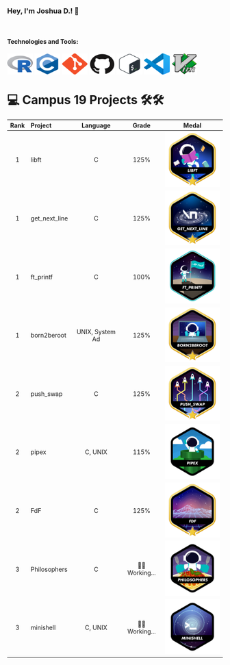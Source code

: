 ### Hey, I'm Joshua D.! 👋   
<div  align="left"> 
  <div style="display: inline_block"><br>
    <h4>Technologies and Tools:</h4>
        <img align="center" alt="c" height="50" width="60" src="https://raw.githubusercontent.com/devicons/devicon/master/icons/r/r-original.svg">
        <img align="center" alt="c" height="50" width="60" src="https://raw.githubusercontent.com/devicons/devicon/master/icons/c/c-original.svg">
        <img align="center" alt="c" height="50" width="60" src="https://raw.githubusercontent.com/devicons/devicon/master/icons/git/git-original.svg">
        <img align="center" alt="c" height="50" width="60" src="https://raw.githubusercontent.com/devicons/devicon/master/icons/github/github-original.svg">
        <img align="center" alt="c" height="50" width="60" src="https://raw.githubusercontent.com/devicons/devicon/master/icons/bash/bash-original.svg">
        <img align="center" alt="c" height="50" width="60" src="https://github.com/devicons/devicon/blob/master/icons/vscode/vscode-original.svg">
        <img align="center" alt="c" height="50" width="60" src="https://github.com/devicons/devicon/blob/master/icons/vim/vim-original.svg">
  </div>
</div>
             
<summary><h1>💻 Campus 19 Projects 🛠️🛠️</h1></summary>

| Rank | Project | Language | Grade |  Medal |
| :---: | :--- | :---: | :---: | :---: |
| 1 | libft | C | 125% | ![Libft](https://github.com/humbertoarndt/humbertoarndt/blob/main/42_badges/libftm.png)|
| 1 | get_next_line | C | 125% | ![GNL](https://github.com/humbertoarndt/humbertoarndt/blob/main/42_badges/get_next_linem.png)|
| 1 | ft_printf | C | 100% | ![ft_printf](https://github.com/humbertoarndt/humbertoarndt/blob/main/42_badges/ft_printfe.png)|
| 1 | born2beroot | UNIX, System Ad | 125% | ![Born2beRoot](https://github.com/humbertoarndt/humbertoarndt/blob/main/42_badges/born2berootm.png)|
| 2 | push_swap | C | 125% | ![push_swap](https://github.com/humbertoarndt/humbertoarndt/blob/main/42_badges/push_swapm.png)|
| 2 | pipex | C, UNIX | 115% | ![pipex](https://github.com/humbertoarndt/humbertoarndt/blob/main/42_badges/pipexn.png)|
| 2 | FdF | C | 125% | ![FdF](https://github.com/humbertoarndt/humbertoarndt/blob/main/42_badges/fdfm.png)|
| 3 | Philosophers | C | 🔨🔨Working... | ![Philosophers](https://github.com/humbertoarndt/humbertoarndt/blob/main/42_badges/philosophersn.png)|
| 3 | minishell | C, UNIX | 🔨🔨Working... | ![minishell](https://github.com/humbertoarndt/humbertoarndt/blob/main/42_badges/minishelln.png)|


